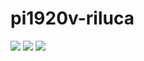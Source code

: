 # pi1920v-riluca
![](https://github.com/2DAMUE/pi1920v-riluca/blob/master/app/src/main/assets/splash.PNG)
![](https://github.com/2DAMUE/pi1920v-riluca/blob/master/app/src/main/assets/login.PNG)
![](https://github.com/2DAMUE/pi1920v-riluca/blob/master/app/src/main/assets/navigation.PNG)
